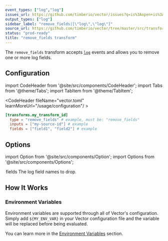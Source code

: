 ```yaml
---
event_types: ["log","log"]
issues_url: https://github.com/timberio/vector/issues?q=is%3Aopen+is%3Aissue+label%3A%22transform%3A+remove_fields%22
output_types: ["log"]
sidebar_label: "remove_fields|[\"log\",\"log\"]"
source_url: https://github.com/timberio/vector/tree/master/src/transforms/remove_fields.rs
status: "prod-ready"
title: "remove_fields transform" 
---
```


The `remove_fields` transform accepts [`log`][docs.data-model.log] events and allows you to remove one or more log fields.

## Configuration

import CodeHeader from '@site/src/components/CodeHeader';
import Tabs from '@theme/Tabs';
import TabItem from '@theme/TabItem';


<CodeHeader fileName="vector.toml" learnMoreUrl="/usage/configuration"/ >

```toml
[transforms.my_transform_id]
  type = "remove_fields" # example, must be: "remove_fields"
  inputs = ["my-source-id"] # example
  fields = ["field1", "field2"] # example
```

## Options

import Option from '@site/src/components/Option';
import Options from '@site/src/components/Options';

<Options filters={true}>


<Option
  common={true}
  defaultValue={null}
  enumValues={null}
  examples={[["field1","field2"]]}
  name={"fields"}
  nullable={false}
  path={null}
  relevantWhen={null}
  required={true}
  type={"[string]"}
  unit={null}>

### fields

The log field names to drop.


</Option>


</Options>

## How It Works

### Environment Variables

Environment variables are supported through all of Vector's configuration.
Simply add `${MY_ENV_VAR}` in your Vector configuration file and the variable
will be replaced before being evaluated.

You can learn more in the [Environment Variables][docs.configuration#environment-variables]
section.


[docs.configuration#environment-variables]: ../../../usage/configuration#environment-variables
[docs.data-model.log]: ../../../about/data-model/log.md
